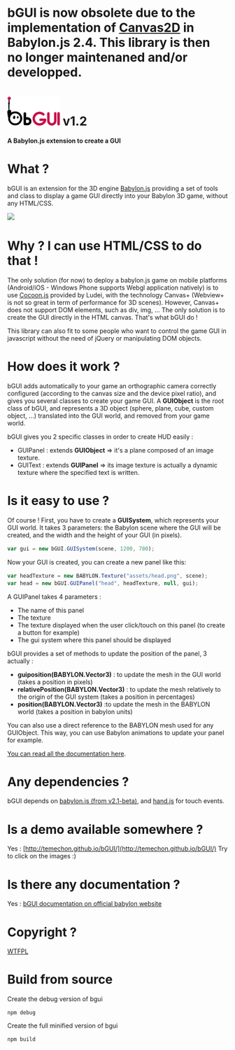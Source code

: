 # bGUI is now obsolete due to the implementation of [Canvas2D](http://doc.babylonjs.com/overviews/Canvas2D_Home) in Babylon.js 2.4. This library is then no longer maintenaned and/or developped.

# ![](https://raw.githubusercontent.com/Temechon/bGUI/master/logo_sd.png) v1.2

**A Babylon.js extension to create a GUI**

# What ?
bGUI is an extension for the 3D engine [Babylon.js](www.babylonjs.com) providing a set of tools and class to display a game GUI directly into your Babylon 3D game, without any HTML/CSS.


![](http://i.imgur.com/VO6gM1N.png)


# Why ? I can use HTML/CSS to do that !
The only solution (for now) to deploy a babylon.js game on mobile platforms (Android/iOS - Windows Phone supports Webgl application natively) 
is to use [Cocoon.js](https://www.ludei.com/cocoonjs/) provided by Ludei, with the technology Canvas+ (Webview+ is not so great in term of performance for 3D scenes).
However, Canvas+ does not support DOM elements, such as div, img, ... The only solution is to create the GUI directly in the HTML canvas.
That's what bGUI do !

This library can also fit to some people who want to control the game GUI in javascript without the need of jQuery or manipulating DOM objects.
 
# How does it work ?
bGUI adds automatically to your game an orthographic camera correctly configured (according to the canvas size and the device pixel ratio), 
and gives you several classes to create your game GUI.
A **GUIObject** is the root class of bGUI, and represents a 3D object (sphere, plane, cube, custom object, ...) translated into the GUI world, and removed from your game world.

bGUI gives you 2 specific classes in order to create HUD easily : 

* GUIPanel : extends **GUIObject** => it's a plane composed of an image texture.
* GUIText : extends **GUIPanel** => its image texture is actually a dynamic texture where the specified text is written.

# Is it easy to use ?
Of course ! First, you have to create a **GUISystem**, which represents your GUI world.
It takes 3 parameters: the Babylon scene where the GUI will be created, and the width and the height of your GUI (in pixels).

```javascript
var gui = new bGUI.GUISystem(scene, 1200, 780);
```

Now your GUI is created, you can create a new panel like this: 

```javascript
var headTexture = new BABYLON.Texture("assets/head.png", scene);
var head = new bGUI.GUIPanel("head", headTexture, null, gui);
```
A GUIPanel takes 4 parameters : 

* The name of this panel
* The texture
* The texture displayed when the user click/touch on this panel (to create a button for example)
* The gui system where this panel should be displayed

bGUI provides a set of methods to update the position of the panel, 3 actually : 

* **guiposition(BABYLON.Vector3)** : to update the mesh in the GUI world (takes a position in pixels)
* **relativePosition(BABYLON.Vector3)** : to update the mesh relatively to the origin of the GUI system (takes a position in percentages)
* **position(BABYLON.Vector3)** :to update the mesh in the BABYLON world (takes a position in babylon units)

You can also use a direct reference to the BABYLON mesh used for any GUIObject. This way, you can use 
Babylon animations to update your panel for example. 


[You can read all the documentation here](http://doc.babylonjs.com/page.php?p=25102).

# Any dependencies ?
bGUI depends on [babylon.js (from v2.1-beta)](www.babylonjs.com), and [hand.js](https://handjs.codeplex.com/) for touch events.
 
# Is a demo available somewhere ?
Yes : [http://temechon.github.io/bGUI/](http://temechon.github.io/bGUI/)
Try to click on the images :)

# Is there any documentation ?
Yes : [bGUI documentation on official babylon website](http://doc.babylonjs.com/page.php?p=25102)

# Copyright ?
[WTFPL](http://www.wtfpl.net/about/)

# Build from source

Create the debug version of bgui
```
npm debug
```
Create the full minified version of bgui
```
npm build
```


